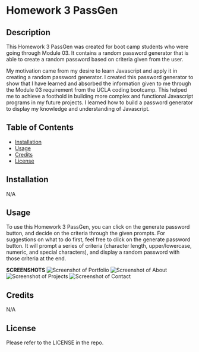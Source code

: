 # Homework 3 PassGen

## Description

This Homework 3 PassGen was created for boot camp students who were going through Module 03. It contains a random password generator that is able to create a random password based on criteria given from the user.

My motivation came from my desire to learn Javascript and apply it in creating a random password generator.
I created this password generator to show that I have learned and absorbed the information given to me through the Module 03 requirement from the UCLA coding bootcamp.
This helped me to achieve a foothold in building more complex and functional Javascript programs in my future projects.
I learned how to build a password generator to display my knowledge and understanding of Javascript.

## Table of Contents 

- [Installation](#installation)
- [Usage](#usage)
- [Credits](#credits)
- [License](#license)

## Installation

N/A

## Usage

To use this Homework 3 PassGen, you can click on the generate password button, and decide on the criteria through the given prompts. For suggestions on what to do first, feel free to click on the generate password button. It will prompt a series of criteria (character length, upper/lowercase, numeric, and special characters), and display a random password with those criteria at the end.

**SCREENSHOTS**
![Screenshot of Portfolio](./assets/imgs/ScreenshotPortfolio.PNG)
![Screenshot of About](./assets/imgs/SSabout.PNG)
![Screenshot of Projects](./assets/imgs/SSprojects.PNG)
![Screenshot of Contact](./assets/imgs/SScontact.PNG)


## Credits

N/A

## License

Please refer to the LICENSE in the repo.